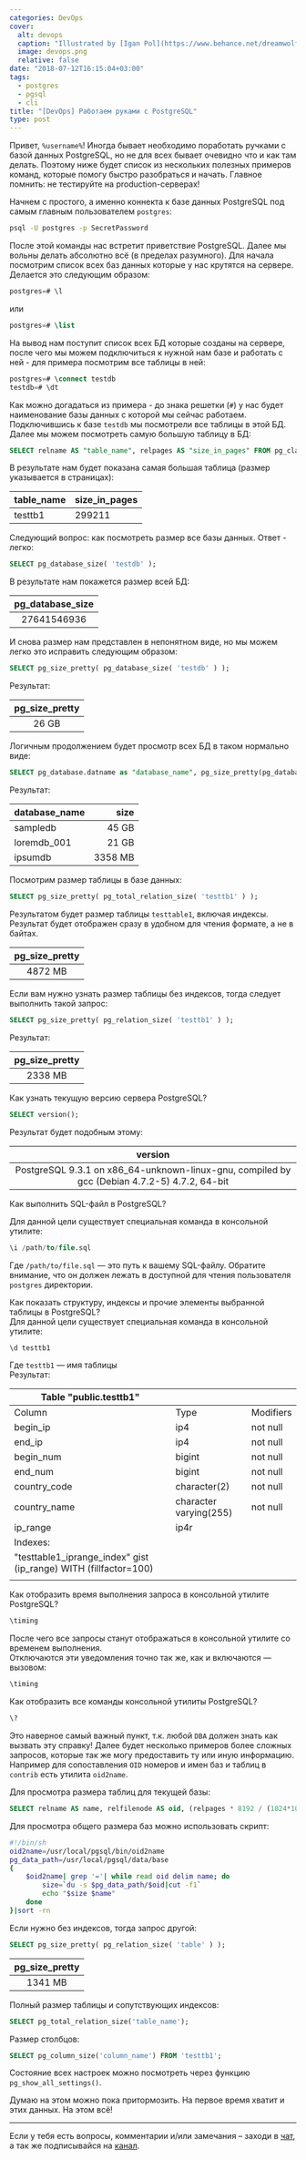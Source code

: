 ```yaml
---
categories: DevOps
cover:
  alt: devops
  caption: "Illustrated by [Igan Pol](https://www.behance.net/dreamwolf97d61e)"
  image: devops.png
  relative: false
date: "2018-07-12T16:15:04+03:00"
tags:
  - postgres
  - pgsql
  - cli
title: "[DevOps] Работаем руками с PostgreSQL"
type: post
---
```


Привет, `%username%`! Иногда бывает необходимо поработать ручками с базой данных PostgreSQL, но не для всех бывает очевидно что и как там делать. Поэтому ниже будет список из нескольких полезных примеров команд, которые помогу быстро разобраться и начать. Главное помнить: не тестируйте на production-серверах!

Начнем с простого, а именно коннекта к базе данных PostgreSQL под самым главным пользователем `postgres`:

```bash
psql -U postgres -p SecretPassword
```

После этой команды нас встретит приветствие PostgreSQL. Далее мы вольны делать абсолютно всё (в пределах разумного). Для начала посмотрим список всех баз данных которые у нас крутятся на сервере. Делается это следующим образом:

```sql
postgres=# \l
```

или

```sql
postgres=# \list
```

На вывод нам поступит список всех БД которые созданы на сервере, после чего мы можем подключиться к нужной нам базе и работать с ней - для примера посмотрим все таблицы в ней:

```sql
postgres=# \connect testdb
testdb=# \dt
```

Как можно догадаться из примера - до знака решетки (`#`) у нас будет наименование базы данных с которой мы сейчас работаем. Подключившись к базе `testdb` мы посмотрели все таблицы в этой БД. Далее мы можем посмотреть самую большую таблицу в БД:

```sql
SELECT relname AS "table_name", relpages AS "size_in_pages" FROM pg_class ORDER BY relapses DESC LIMIT 1;
```

В результате нам будет показана самая большая таблица (размер указывается в страницах):

| table_name | size_in_pages |
| :--------- | :------------ |
| testtb1    | 299211        |

Следующий вопрос: как посмотреть размер все базы данных. Ответ - легко:

```sql
SELECT pg_database_size( 'testdb' );
```

В результате нам покажется размер всей БД:

| pg_database_size |
| :--------------: |
|   27641546936    |

И снова размер нам представлен в непонятном виде, но мы можем легко это исправить следующим образом:

```sql
SELECT pg_size_pretty( pg_database_size( 'testdb' ) );
```

Результат:

| pg_size_pretty |
| :------------: |
|     26 GB      |

Логичным продолжением будет просмотр всех БД в таком нормально виде:

```sql
SELECT pg_database.datname as "database_name", pg_size_pretty(pg_database_size(pg_database.datname)) as size FROM pg_database ORDER by pg_database_size(pg_database.datname) DESC;
```

Результат:

| database_name |    size |
| :------------ | ------: |
| sampledb      |   45 GB |
| loremdb_001   |   21 GB |
| ipsumdb       | 3358 MB |

Посмотрим размер таблицы в базе данных:

```sql
SELECT pg_size_pretty( pg_total_relation_size( 'testtb1' ) );
```

Результатом будет размер таблицы `testtable1`, включая индексы. Результат будет отображен сразу в удобном для чтения формате, а не в байтах.

| pg_size_pretty |
| :------------: |
|    4872 MB     |

Если вам нужно узнать размер таблицы без индексов, тогда следует выполнить такой запрос:

```sql
SELECT pg_size_pretty( pg_relation_size( 'testtb1' ) );
```

Результат:

| pg_size_pretty |
| :------------: |
|    2338 MB     |

Как узнать текущую версию сервера PostgreSQL?

```sql
SELECT version();
```

Результат будет подобным этому:

|                                           version                                            |
| :------------------------------------------------------------------------------------------: |
| PostgreSQL 9.3.1 on x86_64-unknown-linux-gnu, compiled by gcc (Debian 4.7.2-5) 4.7.2, 64-bit |

Как выполнить SQL-файл в PostgreSQL?

Для данной цели существует специальная команда в консольной утилите:

```sql
\i /path/to/file.sql
```

Где `/path/to/file.sql` — это путь к вашему SQL-файлу. Обратите внимание, что он должен лежать в доступной для чтения пользователя `postgres` директории.

Как показать структуру, индексы и прочие элементы выбранной таблицы в PostgreSQL?  
Для данной цели существует специальная команда в консольной утилите:

```sql
\d testtb1
```

Где `testtb1` — имя таблицы  
Результат:

| Table "public.testtb1"                                           |                        |           |
| ---------------------------------------------------------------- | ---------------------- | --------- |
| Column                                                           | Type                   | Modifiers |
| begin_ip                                                         | ip4                    | not null  |
| end_ip                                                           | ip4                    | not null  |
| begin_num                                                        | bigint                 | not null  |
| end_num                                                          | bigint                 | not null  |
| country_code                                                     | character(2)           | not null  |
| country_name                                                     | character varying(255) | not null  |
| ip_range                                                         | ip4r                   |           |
| Indexes:                                                         |                        |           |
| "testtable1_iprange_index" gist (ip_range) WITH (fillfactor=100) |                        |           |
|                                                                  |                        |

Как отобразить время выполнения запроса в консольной утилите PostgreSQL?

```sql
\timing
```

После чего все запросы станут отображаться в консольной утилите со временем выполнения.  
Отключаются эти уведомления точно так же, как и включаются — вызовом:

```sql
\timing
```

Как отобразить все команды консольной утилиты PostgreSQL?

```sql
\?
```

Это наверное самый важный пункт, т.к. любой `DBA` должен знать как вызвать эту справку! Далее будет несколько примеров более сложных запросов, которые так же могу предоставить ту или иную информацию. Например для сопоставления `OID` номеров и имен баз и таблиц в `contrib` есть утилита `oid2name`.

Для просмотра размера таблиц для текущей базы:

```sql
SELECT relname AS name, relfilenode AS oid, (relpages * 8192 / (1024*1024))::int as size_mb, reltuples as count FROM pg_class WHERE relname NOT LIKE 'pg%' ORDER BY relpages DESC;
```

Для просмотра общего размера баз можно использовать скрипт:

```bash
#!/bin/sh
oid2name=/usr/local/pgsql/bin/oid2name
pg_data_path=/usr/local/pgsql/data/base
{
    $oid2name| grep '='| while read oid delim name; do
        size=`du -s $pg_data_path/$oid|cut -f1`
        echo "$size $name"
    done
}|sort -rn
```

Если нужно без индексов, тогда запрос другой:

```sql
SELECT pg_size_pretty( pg_relation_size( 'table' ) );
```

| pg_size_pretty |
| :------------: |
|    1341 MB     |

Полный размер таблицы и сопутствующих индексов:

```sql
SELECT pg_total_relation_size('table_name');
```

Размер столбцов:

```sql
SELECT pg_column_size('column_name') FROM 'testtb1';
```

Состояние всех настроек можно посмотреть через функцию `pg_show_all_settings()`.

Думаю на этом можно пока притормозить. На первое время хватит и этих данных. На этом всё!

---

Если у тебя есть вопросы, комментарии и/или замечания – заходи в [чат](https://ttttt.me/jtprogru_chat), а так же подписывайся на [канал](https://ttttt.me/jtprogru_channel).
